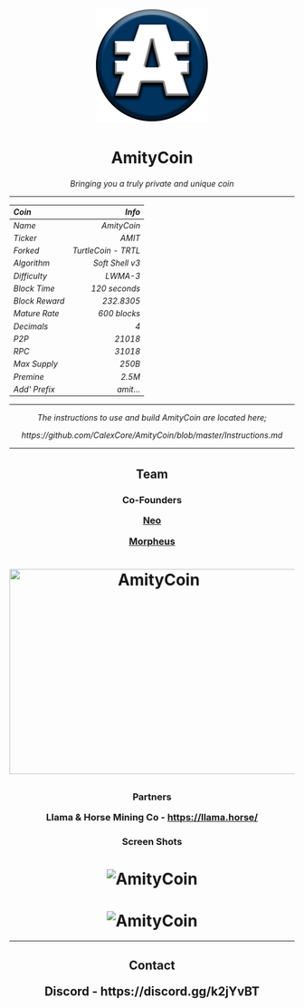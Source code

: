 <h1 align="center"><img title="AmityCoin" src="https://github.com/Amity-Core/docs/blob/master/images/400x400.png" width="200" height="200" ><img/></h1>

<h1 align="center">AmityCoin

<h6 align="center">Bringing you a truly private and unique coin

***

| Coin | Info |
|:-----|-----:|
| Name | AmityCoin |
|Ticker | AMIT |
| Forked | TurtleCoin - TRTL |
| Algorithm | Soft Shell v3 |
|Difficulty | LWMA-3 |
|Block Time | 120 seconds |
|Block Reward | 232.8305 |
|Mature Rate | 600 blocks |
|Decimals | 4 |
|P2P | 21018 |
|RPC | 31018 |
|Max Supply | 250B|
|Premine | 2.5M |
|Add' Prefix | amit… |

***

*<p align="center"> The instructions to use and build AmityCoin are located here;*
<p align="center"> https://github.com/CalexCore/AmityCoin/blob/master/Instructions.md

***

<h2 align="center"> Team

<h3 align="center">Co-Founders

<p align="center"><a href="https://github.com/Neo-Amity">Neo</a><p align="center">

<p align="center"><a href="https://github.com/19morpheus80">Morpheus</a><p align="center">

<h1 align="center"><img title="AmityCoin" src="https://github.com/Neo-Amity/docs/blob/master/images/morpheus_and_neo_by_marcelmarkov-d5mzx76.jpg" width="512" height="362"  ><img/></h1>

<h3 align="center"> Partners

**<p align="center"> Llama & Horse Mining Co** - https://llama.horse/
  
<h3 align="center"> Screen Shots

<h1 align="center"><img title="AmityCoin" src="https://github.com/Neo-Amity/docs/blob/master/images/daemon.png" ><img/></h1>

<h1 align="center"><img title="AmityCoin" src="https://github.com/Neo-Amity/docs/blob/master/images/wallet.png" ><img/></h1>

***

<h2 align="center"> Contact

<p align="center"> Discord - https://discord.gg/k2jYvBT
